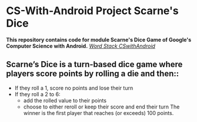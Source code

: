 CS-With-Android Project Scarne's Dice
============================


**This repository contains code for module Scarne's Dice Game of Google's Computer Science with Android.**
[*Word Stack CSwithAndroid*](https://cswithandroid.withgoogle.com/unit?unit=6&lesson=8)


Scarne’s Dice is a turn-based dice game where players score points by rolling a die and then::
------------------------------------------------------------
* If they roll a 1, score no points and lose their turn
* If they roll a 2 to 6:
  * add the rolled value to their points
  * choose to either reroll or keep their score and end their turn
The winner is the first player that reaches (or exceeds) 100 points.

